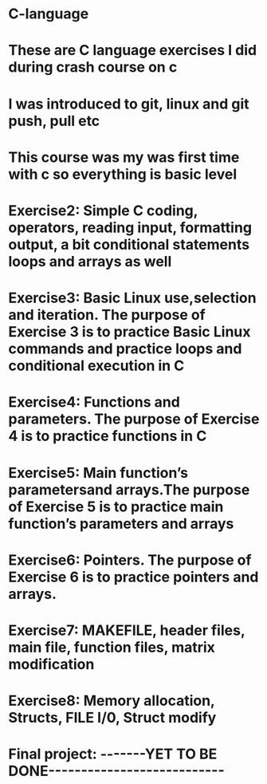 # C-language
# These are C language exercises I did during crash course on c
# I was introduced to git, linux and git push, pull etc
# This course was my was first time with c so everything is basic level
# Exercise2: Simple C coding, operators, reading input, formatting output, a bit conditional statements loops and arrays as well
# Exercise3: Basic Linux use,selection and iteration. The purpose of Exercise 3 is to practice Basic Linux commands and practice loops and conditional execution in C
# Exercise4: Functions and parameters. The purpose of Exercise 4 is to practice functions in C
# Exercise5: Main function’s parametersand arrays.The purpose of Exercise 5 is to practice main function’s parameters and arrays
# Exercise6: Pointers. The purpose of Exercise 6 is to practice pointers and arrays.
# Exercise7: MAKEFILE, header files, main file, function files, matrix modification
# Exercise8: Memory allocation, Structs, FILE I/0, Struct modify
# Final project: -------YET TO BE DONE---------------------------
